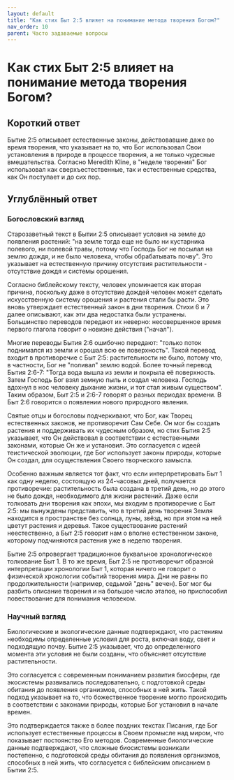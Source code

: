 ```yaml
---
layout: default
title: "Как стих Быт 2:5 влияет на понимание метода творения Богом?"
nav_order: 10
parent: Часто задаваемые вопросы
---
```


# Как стих Быт 2:5 влияет на понимание метода творения Богом?

## Короткий ответ

Бытие 2:5 описывает естественные законы, действовавшие даже во время творения, что указывает на то, что Бог использовал Свои установления в природе в процессе творения, а не только чудесные вмешательства. Согласно Meredith Kline, в "неделе творения" Бог использовал как сверхъестественные, так и естественные средства, как Он поступает и до сих пор.

## Углублённый ответ

### Богословский взгляд

Старозаветный текст в Бытии 2:5 описывает условия на земле до появления растений: "на земле тогда еще не было ни кустарника полевого, ни полевой травы, потому что Господь Бог не посылал на землю дождя, и не было человека, чтобы обрабатывать почву". Это указывает на естественную причину отсутствия растительности - отсутствие дождя и системы орошения.

Согласно библейскому тексту, человек упоминается как вторая причина, поскольку даже в отсутствие дождей человек может сделать искусственную систему орошения и растения стали бы расти. Это вновь утверждает естественный закон в дни творения. Стихи 6 и 7 далее описывают, как эти два недостатка были устранены. Большинство переводов передают их неверно: несовершенное время первого глагола говорит о новизне действия ("начал").

Многие переводы Бытия 2:6 ошибочно передают: "только поток поднимался из земли и орошал всю ее поверхность". Такой перевод входит в противоречие с Быт 2:5: растительности не было, потому что, в частности, Бог не "поливал" землю водой. Более точный перевод Бытия 2:6-7: "Тогда вода вышла из земли и покрыла её поверхность. Затем Господь Бог взял земную пыль и создал человека. Господь вдохнул в нос человеку дыхание жизни, и тот стал живым существом". Таким образом, Быт 2:5 и 2:6-7 говорят о разных периодах времени. В Быт 2:6 говорится о появлении нового природного явления.

Святые отцы и богословы подчеркивают, что Бог, как Творец естественных законов, не противоречит Сам Себе. Он мог бы создать растения и поддерживать их чудесным образом, но стих Бытия 2:5 указывает, что Он действовал в соответствии с естественными законами, которые Он же и установил. Это согласуется с идеей теистической эволюции, где Бог использует законы природы, которые Он создал, для осуществления Своего творческого замысла.

Особенно важным является тот факт, что если интерпретировать Быт 1 как одну неделю, состоящую из 24-часовых дней, получается противоречие: растительность была создана в третий день, но до этого не было дождя, необходимого для жизни растений. Даже если толковать дни творения как эпохи, мы входим в противоречие с Быт 2:5: мы вынуждены представить, что в третий день творения Земля находится в пространстве без солнца, луны, звёзд, но при этом на ней цветут растения и деревья. Такое существование растений неестественно, а Быт 2:5 говорит нам о вполне естественном законе, которому подчиняются растения уже в неделю творения.

Бытие 2:5 опровергает традиционное буквальное хронологическое толкование Быт 1. В то же время, Быт 2:5 не противоречит образной интерпретации хронологии Быт 1, которая ничего не говорит о физической хронологии событий творения мира. Дни не равны по продолжительности (например, седьмой "день" вечен). Бог мог бы разбить описание творения и на большое число этапов, но приспособил повествование для понимания человеком.

### Научный взгляд

Биологические и экологические данные подтверждают, что растениям необходимы определенные условия для роста, включая воду, свет и подходящую почву. Бытие 2:5 указывает, что до определенного момента эти условия не были созданы, что объясняет отсутствие растительности. 

Это согласуется с современным пониманием развития биосферы, где экосистемы развивались последовательно, с подготовкой среды обитания до появления организмов, способных в ней жить. Такой подход указывает на то, что божественное творение могло происходить в соответствии с законами природы, которые Бог установил в начале времен.

Это подтверждается также в более поздних текстах Писания, где Бог использует естественные процессы в Своем промысле над миром, что показывает постоянство Его методов. Современные биологические данные подтверждают, что сложные биосистемы возникали постепенно, с подготовкой среды обитания до появления организмов, способных в ней жить, что согласуется с библейским описанием в Бытии 2:5.